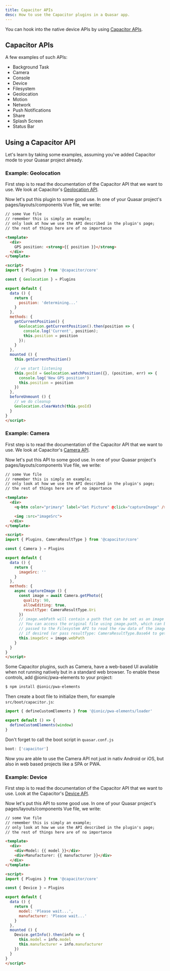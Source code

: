 ```yaml
---
title: Capacitor APIs
desc: How to use the Capacitor plugins in a Quasar app.
---
```

You can hook into the native device APIs by using [Capacitor APIs](https://capacitor.ionicframework.com/docs/apis).

## Capacitor APIs
A few examples of such APIs:

* Background Task
* Camera
* Console
* Device
* Filesystem
* Geolocation
* Motion
* Network
* Push Notifications
* Share
* Splash Screen
* Status Bar

## Using a Capacitor API
Let's learn by taking some examples, assuming you've added Capacitor mode to your Quasar project already.

### Example: Geolocation
First step is to read the documentation of the Capacitor API that we want to use. We look at Capacitor's [Geolocation API](https://capacitor.ionicframework.com/docs/apis/geolocation).

Now let's put this plugin to some good use. In one of your Quasar project's pages/layouts/components Vue file, we write:

```html
// some Vue file
// remember this is simply an example;
// only look at how we use the API described in the plugin's page;
// the rest of things here are of no importance

<template>
  <div>
    GPS position: <strong>{{ position }}</strong>
  </div>
</template>

<script>
import { Plugins } from '@capacitor/core'

const { Geolocation } = Plugins

export default {
  data () {
    return {
      position: 'determining...'
    }
  },
  methods: {
    getCurrentPosition() {
      Geolocation.getCurrentPosition().then(position => {
        console.log('Current', position);
        this.position = position
      });
    }
  },
  mounted () {
    this.getCurrentPosition()

    // we start listening
    this.geoId = Geolocation.watchPosition({}, (position, err) => {
      console.log('New GPS position')
      this.position = position
    })
  },
  beforeUnmount () {
    // we do cleanup
    Geolocation.clearWatch(this.geoId)
  }
}
</script>
```

### Example: Camera
First step is to read the documentation of the Capacitor API that we want to use. We look at Capacitor's [Camera API](https://capacitor.ionicframework.com/docs/apis/camera).

Now let's put this API to some good use. In one of your Quasar project's pages/layouts/components Vue file, we write:

```html
// some Vue file
// remember this is simply an example;
// only look at how we use the API described in the plugin's page;
// the rest of things here are of no importance

<template>
  <div>
    <q-btn color="primary" label="Get Picture" @click="captureImage" />

    <img :src="imageSrc">
  </div>
</template>

<script>
import { Plugins, CameraResultType } from '@capacitor/core'

const { Camera } = Plugins

export default {
  data () {
    return {
      imageSrc: ''
    }
  },
  methods: {
    async captureImage () {
      const image = await Camera.getPhoto({
        quality: 90,
        allowEditing: true,
        resultType: CameraResultType.Uri
      })
      // image.webPath will contain a path that can be set as an image src.
      // You can access the original file using image.path, which can be
      // passed to the Filesystem API to read the raw data of the image,
      // if desired (or pass resultType: CameraResultType.Base64 to getPhoto)
      this.imageSrc = image.webPath
    }
  }
}
</script>
```

Some Capacitor plugins, such as Camera, have a web-based UI available when not running natively but in a standard web browser. To enable these controls, add @ionic/pwa-elements to your project:

```bash
$ npm install @ionic/pwa-elements
```

Then create a boot file to initialize them, for example `src/boot/capacitor.js`:

```js
import { defineCustomElements } from '@ionic/pwa-elements/loader'

export default () => {
  defineCustomElements(window)
}
```

Don't forget to call the boot script in `quasar.conf.js`

```js
boot: ['capacitor']
```

Now you are able to use the Camera API not just in nativ Android or iOS, but also in web based projects like a SPA or PWA.


### Example: Device
First step is to read the documentation of the Capacitor API that we want to use. Look at the Capacitor's [Device API](https://capacitor.ionicframework.com/docs/apis/device).

Now let's put this API to some good use. In one of your Quasar project's pages/layouts/components Vue file, we write:

```html
// some Vue file
// remember this is simply an example;
// only look at how we use the API described in the plugin's page;
// the rest of things here are of no importance

<template>
  <div>
    <div>Model: {{ model }}</div>
    <div>Manufacturer: {{ manufacturer }}</div>
  </div>
</template>

<script>
import { Plugins } from '@capacitor/core'

const { Device } = Plugins

export default {
  data () {
    return {
      model: 'Please wait...',
      manufacturer: 'Please wait...'
    }
  },
  mounted () {
    Device.getInfo().then(info => {
      this.model = info.model
      this.manufacturer = info.manufacturer
    })
  }
}
</script>
```
